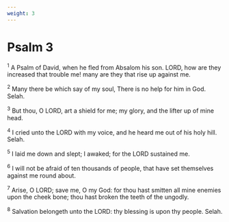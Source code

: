 ```yaml
---
weight: 3
---
```


# Psalm 3

<sup>1</sup> A Psalm of David, when he fled from Absalom his son. LORD, how are they increased that trouble me! many are they that rise up against me. 

<sup>2</sup> Many there be which say of my soul, There is no help for him in God. Selah. 

<sup>3</sup> But thou, O LORD, art a shield for me; my glory, and the lifter up of mine head. 

<sup>4</sup> I cried unto the LORD with my voice, and he heard me out of his holy hill. Selah. 

<sup>5</sup> I laid me down and slept; I awaked; for the LORD sustained me. 

<sup>6</sup> I will not be afraid of ten thousands of people, that have set themselves against me round about. 

<sup>7</sup> Arise, O LORD; save me, O my God: for thou hast smitten all mine enemies upon the cheek bone; thou hast broken the teeth of the ungodly. 

<sup>8</sup> Salvation belongeth unto the LORD: thy blessing is upon thy people. Selah. 


